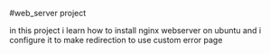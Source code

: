 #web_server project 

in this project i learn how to install nginx webserver on ubuntu and i configure it to make redirection to use custom error page 

